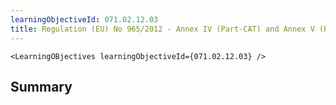 ```yaml
---
learningObjectiveId: 071.02.12.03
title: Regulation (EU) No 965/2012 - Annex IV (Part-CAT) and Annex V (Part-SPA)
---
```


```tsx eval
<LearningOBjectives learningObjectiveId={071.02.12.03} />
```

## Summary
